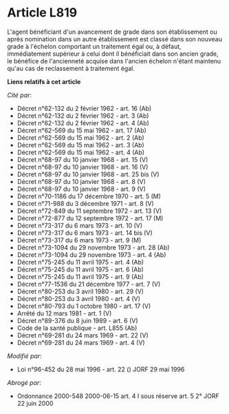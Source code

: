# Article L819

L'agent bénéficiant d'un avancement de grade dans son établissement ou après nomination dans un autre établissement est
classé dans son nouveau grade à l'échelon comportant un traitement égal ou, à défaut, immédiatement supérieur à celui dont il
bénéficiait dans son ancien grade, le bénéfice de l'ancienneté acquise dans l'ancien échelon n'étant maintenu qu'au cas de
reclassement à traitement égal.

**Liens relatifs à cet article**

_Cité par_:

  - Décret n°62-132 du 2 février 1962 - art. 16 (Ab)
  - Décret n°62-132 du 2 février 1962 - art. 3 (Ab)
  - Décret n°62-132 du 2 février 1962 - art. 4 (Ab)
  - Décret n°62-569 du 15 mai 1962 - art. 17 (Ab)
  - Décret n°62-569 du 15 mai 1962 - art. 2 (Ab)
  - Décret n°62-569 du 15 mai 1962 - art. 3 (Ab)
  - Décret n°62-569 du 15 mai 1962 - art. 4 (Ab)
  - Décret n°68-97 du 10 janvier 1968 - art. 15 (V)
  - Décret n°68-97 du 10 janvier 1968 - art. 16 (V)
  - Décret n°68-97 du 10 janvier 1968 - art. 25 bis (V)
  - Décret n°68-97 du 10 janvier 1968 - art. 8 (V)
  - Décret n°68-97 du 10 janvier 1968 - art. 9 (V)
  - Décret n°70-1186 du 17 décembre 1970 - art. 5 (M)
  - Décret n°71-988 du 3 décembre 1971 - art. 8 (V)
  - Décret n°72-849 du 11 septembre 1972 - art. 13 (V)
  - Décret n°72-877 du 12 septembre 1972 - art. 17 (M)
  - Décret n°73-317 du 6 mars 1973 - art. 10 (V)
  - Décret n°73-317 du 6 mars 1973 - art. 14 bis (V)
  - Décret n°73-317 du 6 mars 1973 - art. 9 (M)
  - Décret n°73-1094 du 29 novembre 1973 - art. 28 (Ab)
  - Décret n°73-1094 du 29 novembre 1973 - art. 4 (Ab)
  - Décret n°75-245 du 11 avril 1975 - art. 4 (Ab)
  - Décret n°75-245 du 11 avril 1975 - art. 6 (Ab)
  - Décret n°75-245 du 11 avril 1975 - art. 9 (Ab)
  - Décret n°77-1536 du 21 décembre 1977 - art. 7 (V)
  - Décret n°80-253 du 3 avril 1980 - art. 29 (V)
  - Décret n°80-253 du 3 avril 1980 - art. 4 (V)
  - Décret n°80-793 du 1 octobre 1980 - art. 17 (V)
  - Arrêté du 12 mars 1981 - art. 1 (V)
  - Décret n°89-376 du 8 juin 1989 - art. 6 (V)
  - Code de la santé publique - art. L855 (Ab)
  - Décret n°69-281 du 24 mars 1969 - art. 22 (V)
  - Décret n°69-281 du 24 mars 1969 - art. 4 (V)

_Modifié par_:

  - Loi n°96-452 du 28 mai 1996 - art. 22 () JORF 29 mai 1996

_Abrogé par_:

  - Ordonnance 2000-548 2000-06-15 art. 4 I sous réserve art. 5 2° JORF 22 juin 2000
